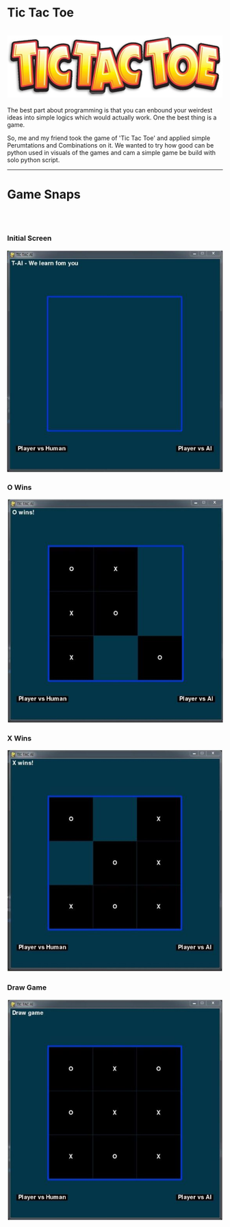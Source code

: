 # Tic Tac Toe
</br>
<img src = "https://github.com/prithvi-sharma/Projects/blob/master/Tic%20Tac%20Toe%20Python/Images/Main%20Page.jpg">
</br></br>
The best part about programming is that you can enbound your weirdest ideas into simple logics which would actually work. One the best thing is a game.

So, me and my friend took the game of 'Tic Tac Toe' and applied simple Perumtations and Combinations on it. We wanted to try how good can be python used in visuals of the games and cam a simple game be build with solo python script.
<hr>

# Game Snaps
</br></br>
### Initial Screen
<img src = "https://github.com/prithvi-sharma/Projects/blob/master/Tic%20Tac%20Toe%20Python/2.Initial%20Screen.JPG">

### O Wins
<img src = "https://github.com/prithvi-sharma/Projects/blob/master/Tic%20Tac%20Toe%20Python/3.O%20wins.JPG">

### X Wins
<img src = "https://github.com/prithvi-sharma/Projects/blob/master/Tic%20Tac%20Toe%20Python/4.X%20wins.JPG">

### Draw Game
<img src = "https://github.com/prithvi-sharma/Projects/blob/master/Tic%20Tac%20Toe%20Python/5.Draw.JPG">
